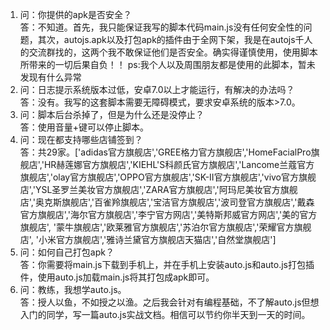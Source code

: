 1. 问：你提供的apk是否安全？  
   答：不知道。首先，我只能保证我写的脚本代码main.js没有任何安全性的问题，其次，autojs.apk以及打包apk的插件由于全网下架，我是在autojs千人的交流群找的，这两个我不敢保证他们是否安全。确实得谨慎使用，使用脚本所带来的一切后果自负！！
   ps:我个人以及周围朋友都是使用的此脚本，暂未发现有什么异常
2. 问：日志提示系统版本过低，安卓7.0以上才能运行，有解决的办法吗？  
   答：没有。我写的这套脚本需要无障碍模式，要求安卓系统的版本>7.0。
3. 问：脚本后台杀掉了，但是为什么还是没停止？  
   答：使用音量+键可以停止脚本。
4. 问：现在都支持哪些店铺签到？  
   答：共29家。['adidas官方旗舰店','GREE格力官方旗舰店','HomeFacialPro旗舰店','HR赫莲娜官方旗舰店','KIEHL\'S科颜氏官方旗舰店','Lancome兰蔻官方旗舰店','olay官方旗舰店','OPPO官方旗舰店','SK-II官方旗舰店','vivo官方旗舰店','YSL圣罗兰美妆官方旗舰店','ZARA官方旗舰店','阿玛尼美妆官方旗舰店','奥克斯旗舰店','百雀羚旗舰店','宝洁官方旗舰店','波司登官方旗舰店','戴森官方旗舰店','海尔官方旗舰店','李宁官方网店','美特斯邦威官方网店','美的官方旗舰店', '蒙牛旗舰店','欧莱雅官方旗舰店','苏泊尔官方旗舰店','荣耀官方旗舰店', '小米官方旗舰店','雅诗兰黛官方旗舰店天猫店','自然堂旗舰店']
5. 问：如何自己打包apk？  
   答：你需要将main.js下载到手机上，并在手机上安装auto.js和auto.js打包插件，使用auto.js加载main.js将其打包成apk即可。
6. 问：教练，我想学auto.js。  
   答：授人以鱼，不如授之以渔。之后我会针对有编程基础，不了解auto.js但想入门的同学，写一篇auto.js实战文档。相信可以节约你半天到一天的时间。